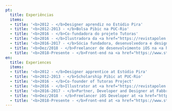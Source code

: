 ```yaml
---
pt:
  title: Experiências
  items:
  - title: '<b>2012 - </b>Designer aprendiz no Estúdio Pira'
  - title: '<b>2012-2013 - </b>Bolsa Pibic na PUC-Rio'
  - title: '<b>2016 - </b>Co-fundadora do projeto Tutoras'
  - title: '<b>2016 - </b>Ilustradora da <a href="https://revistapolen.com/" target="_blank" rel="noopener noreferrer">Revista Pólen</a>'
  - title: '<b>2016-2017 - </b>Sócia fundadora, desenvolvedora e designer da Fabbrica Sistemas'
  - title: '<b>Dez/2018 - </b>Freelancer de desenvolvimento iOS na <a href="https://www.zeedog.com.br/zeenow" target="_blank" rel="noopener noreferrer">Zee.Dog</a>'
  - title: '<b>2018-Presente - </b>Front-end na <a href="https://www.stone.co" target="_blank" rel="noopener noreferrer">Stone.co</a>'
en:
  title: Experiences
  items:
  - title: '<b>2012 - </b>Designer apprentice at Estúdio Pira'
  - title: '<b>2012-2013 - </b>Scholarship Pibic at PUC-Rio'
  - title: '<b>2016 - </b>Co-founder of Tutoras Project'
  - title: '<b>2016 - </b>Illustrator at <a href="https://revistapolen.com/" target="_blank" rel="noopener noreferrer">Revista Pólen</a>'
  - title: '<b>2016-2017 - </b>Partner, Developer and Designer at Fabbrica Systems'
  - title: '<b>Dez/2018 - </b>Freelancer iOS Developer at <a href="https://www.zeedog.com.br/zeenow" target="_blank" rel="noopener noreferrer">Zee.Dog</a>'
  - title: '<b>2018-Presente - </b>Front-end at <a href="https://www.stone.co" target="_blank" rel="noopener noreferrer">Stone.co</a>'
---
```

